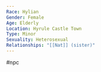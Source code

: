 ```yaml
---
Race: Hylian
Gender: Female
Age: Elderly
Location: Hyrule Castle Town
Type: Minor
Sexuality: Heterosexual
Relationships: "[[Nat]] (sister)"
---
```

 #npc 


